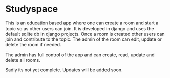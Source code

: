 # Studyspace
This is an education based app where one can create a room and start a topic so as other users can join. It is developed in django and uses the default sqlite db in django projects. 
Once a room is created other users can join and contribute to the topic.
The admin of the room can edit, update or delete the room if needed.

The admin has full control of the app and can create, read, update and delete all rooms.

Sadly its not yet complete. Updates will be added soon.
